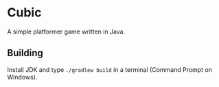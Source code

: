 # Cubic
A simple platformer game written in Java.

## Building
Install JDK and type ```./gradlew build``` in a terminal (Command Prompt on Windows).
